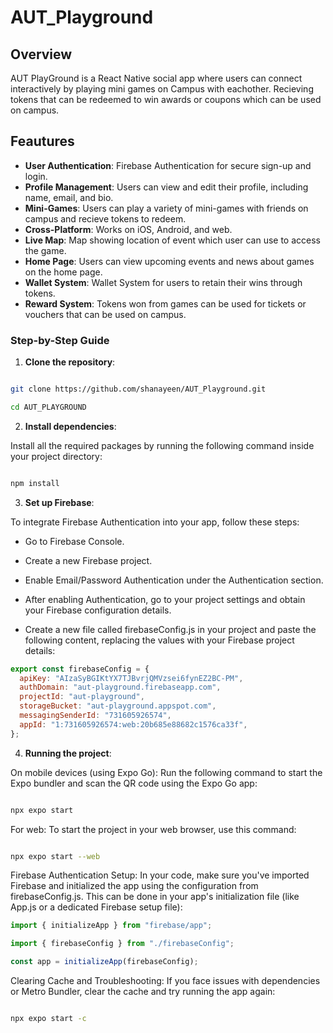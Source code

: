 # AUT_Playground

## Overview

AUT PlayGround is a React Native social app where users can connect interactively by playing mini games on Campus
with eachother. Recieving tokens that can be redeemed to win awards or coupons which can be used on campus.

## Feautures

- **User Authentication**: Firebase Authentication for secure sign-up and login.
- **Profile Management**: Users can view and edit their profile, including name, email, and bio.
- **Mini-Games**: Users can play a variety of mini-games with friends on campus and recieve tokens to redeem.
- **Cross-Platform**: Works on iOS, Android, and web.
- **Live Map**: Map showing location of event which user can use to access the game.
- **Home Page**: Users can view upcoming events and news about games on the home page.
- **Wallet System**: Wallet System for users to retain their wins through tokens.
- **Reward System**: Tokens won from games can be used for tickets or vouchers that can be used on campus.

### Step-by-Step Guide

1.  **Clone the repository**:

```bash

git clone https://github.com/shanayeen/AUT_Playground.git

cd AUT_PLAYGROUND

```

2.  **Install dependencies**:

Install all the required packages by running the following command inside your project directory:

```bash

npm install

```

3.  **Set up Firebase**:

To integrate Firebase Authentication into your app, follow these steps:

- Go to Firebase Console.

- Create a new Firebase project.

- Enable Email/Password Authentication under the Authentication section.

- After enabling Authentication, go to your project settings and obtain your Firebase configuration details.

- Create a new file called firebaseConfig.js in your project and paste the following content, replacing the values with your Firebase project details:

```js
export const firebaseConfig = {
  apiKey: "AIzaSyBGIKtYX7TJBvrjQMVzsei6fynEZ2BC-PM",
  authDomain: "aut-playground.firebaseapp.com",
  projectId: "aut-playground",
  storageBucket: "aut-playground.appspot.com",
  messagingSenderId: "731605926574",
  appId: "1:731605926574:web:20b685e88682c1576ca33f",
};
```

4. **Running the project**:

On mobile devices (using Expo Go): Run the following command to start the Expo bundler and scan the QR code using the Expo Go app:

```bash

npx expo start

```

For web: To start the project in your web browser, use this command:

```bash

npx expo start --web
```

Firebase Authentication Setup:
In your code, make sure you've imported Firebase and initialized the app using the configuration from firebaseConfig.js. This can be done in your app's initialization file (like App.js or a dedicated Firebase setup file):

```js
import { initializeApp } from "firebase/app";

import { firebaseConfig } from "./firebaseConfig";

const app = initializeApp(firebaseConfig);
```

Clearing Cache and Troubleshooting:
If you face issues with dependencies or Metro Bundler, clear the cache and try running the app again:

```bash

npx expo start -c

```
